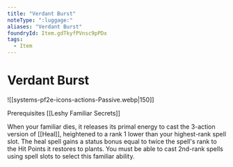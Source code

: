 ```yaml
---
title: "Verdant Burst"
noteType: ":luggage:"
aliases: "Verdant Burst"
foundryId: Item.gdTkyfPVnsc9pPDx
tags:
  - Item
---
```


# Verdant Burst
![[systems-pf2e-icons-actions-Passive.webp|150]]

Prerequisites [[Leshy Familiar Secrets]]

When your familiar dies, it releases its primal energy to cast the 3-action version of [[Heal]], heightened to a rank 1 lower than your highest-rank spell slot. The heal spell gains a status bonus equal to twice the spell's rank to the Hit Points it restores to plants. You must be able to cast 2nd-rank spells using spell slots to select this familiar ability.
